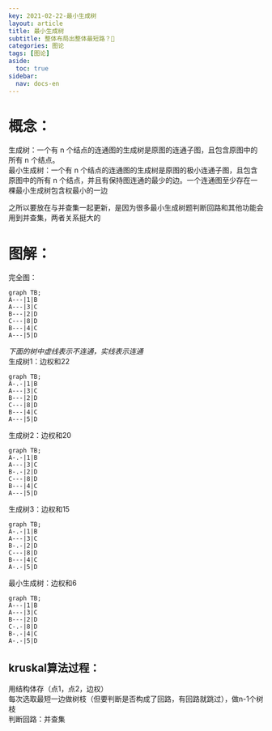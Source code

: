 ```yaml
---
key: 2021-02-22-最小生成树
layout: article
title: 最小生成树
subtitle: 整体布局出整体最短路？🤔
categories: 图论
tags: [图论]
aside:
  toc: true
sidebar:
  nav: docs-en
---
```


# 概念：

生成树：一个有 n 个结点的连通图的生成树是原图的连通子图，且包含原图中的所有 n 个结点。  
最小生成树：一个有 n 个结点的连通图的生成树是原图的极小连通子图，且包含原图中的所有 n 个结点，并且有保持图连通的最少的边。一个连通图至少存在一棵最小生成树包含权最小的一边  

之所以要放在与并查集一起更新，是因为很多最小生成树题判断回路和其他功能会用到并查集，两者关系挺大的  

# 图解：  
  
完全图：  

```mermaid
graph TB;
A---|1|B
A---|3|C
B---|2|D
C---|8|D
B---|4|C
A---|5|D
```

*下面的树中虚线表示不连通，实线表示连通*  
生成树1：边权和22  

```mermaid
graph TB;
A-.-|1|B
A---|3|C
B---|2|D
C---|8|D
B---|4|C
A---|5|D
```
生成树2：边权和20  

```mermaid
graph TB;
A-.-|1|B
A---|3|C
B-.-|2|D
C---|8|D
B---|4|C
A---|5|D
```
生成树3：边权和15  

```mermaid
graph TB;
A-.-|1|B
A---|3|C
B-.-|2|D
C---|8|D
B---|4|C
A-.-|5|D
```
最小生成树：边权和6  

```mermaid
graph TB;
A---|1|B
A---|3|C
B---|2|D
C-.-|8|D
B-.-|4|C
A-.-|5|D
```

## kruskal算法过程：  
用结构体存（点1，点2，边权）  
每次选取最短一边做树枝（但要判断是否构成了回路，有回路就跳过），做n-1个树枝  
判断回路：并查集  
